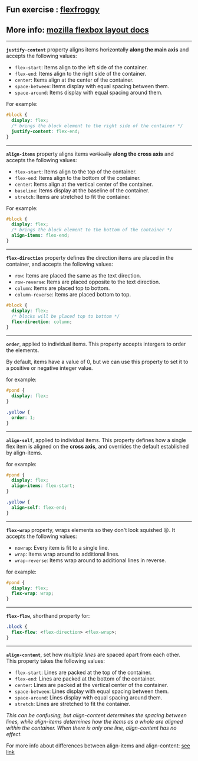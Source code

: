 ## Fun exercise : [flexfroggy](http://flexboxfroggy.com/)
## More info: [mozilla flexbox layout docs](https://developer.mozilla.org/en-US/docs/Web/CSS/CSS_Flexible_Box_Layout)
---
**```justify-content```** property aligns items ~~horizontally~~ **along the main axis** and accepts the following values:

- ```flex-start```: Items align to the left side of the container.
- ```flex-end```: Items align to the right side of the container.
- ```center```: Items align at the center of the container.
- ```space-between```: Items display with equal spacing between them.
- ```space-around```: Items display with equal spacing around them.

For example: 

```css
#block {
  display: flex;
  /* brings the block element to the right side of the container */
  justify-content: flex-end;
}
```
--- 
 **```align-items```** property aligns items ~~vertically~~ **along the cross axis** and accepts the following values:

- ```flex-start```: Items align to the top of the container.
- ```flex-end```: Items align to the bottom of the container.
- ```center```: Items align at the vertical center of the container.
- ```baseline```: Items display at the baseline of the container.
- ```stretch```: Items are stretched to fit the container.

For example: 

```css
#block {
  display: flex;
  /* brings the block element to the bottom of the container */
  align-items: flex-end;
}
```
---
 **``flex-direction``** property defines the direction items are placed in the container, and accepts the following values:

- ```row```: Items are placed the same as the text direction.
- ```row-reverse```: Items are placed opposite to the text direction.
- ```column```: Items are placed top to bottom.
- ```column-reverse```: Items are placed bottom to top.

```css
#block {
  display: flex;
  /* blocks will be placed top to bottom */
  flex-direction: column;
}
```
---
**``order``**, applied to individual items. This property accepts intergers to order the elements.

By default, items have a value of 0, but we can use this property to set it to a positive or negative integer value.

for example:
```css
#pond {
  display: flex;
}

.yellow {
  order: 1; 
}
```
---
**``align-self``**, applied to individual items. This property defines how a single flex item is aligned on the **cross axis**, and overrides the default established by align-items.

for example:
```css
#pond {
  display: flex;
  align-items: flex-start;
}

.yellow {
  align-self: flex-end;
}
```
---
**``flex-wrap``** property, wraps elements so they don't look squished 😜. It  accepts the following values:

- ```nowrap```: Every item is fit to a single line.
- ```wrap```: Items wrap around to additional lines.
- ```wrap-reverse```: Items wrap around to additional lines in reverse.

for example:
```css
#pond {
  display: flex;
  flex-wrap: wrap;
}
```
---
**``flex-flow``**, shorthand property for:
```css
.block {
  flex-flow: <flex-direction> <flex-wrap>;
}
```
---
**``align-content``**, set how *multiple lines* are spaced apart from each other. This property takes the following values:

- ```flex-start```: Lines are packed at the top of the container.
- ```flex-end```: Lines are packed at the bottom of the container.
- ```center```: Lines are packed at the vertical center of the container.
- ```space-between```: Lines display with equal spacing between them.
- ```space-around```: Lines display with equal spacing around them.
- ```stretch```: Lines are stretched to fit the container.

*This can be confusing, but align-content determines the spacing between lines, while align-items determines how the items as a whole are aligned within the container. When there is only one line, align-content has no effect.*

For more info about differences between align-items and align-content: [see link](https://stackoverflow.com/questions/31250174/css-flexbox-difference-between-align-items-and-align-content)


